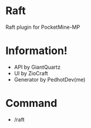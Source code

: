 # Raft
Raft plugin for PocketMine-MP

# Information!
- API by GiantQuartz
- UI by ZioCraft
- Generator by PedhotDev(me)

# Command
- /raft
